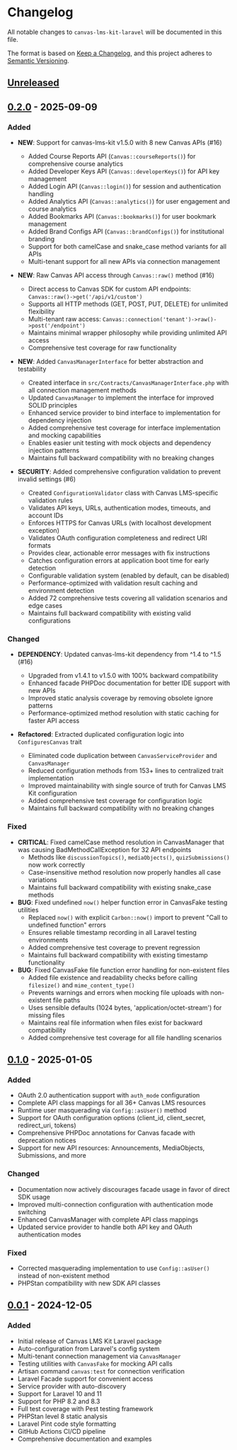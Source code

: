 # Changelog

All notable changes to `canvas-lms-kit-laravel` will be documented in this file.

The format is based on [Keep a Changelog](https://keepachangelog.com/en/1.0.0/),
and this project adheres to [Semantic Versioning](https://semver.org/spec/v2.0.0.html).

## [Unreleased]

## [0.2.0] - 2025-09-09

### Added
- **NEW**: Support for canvas-lms-kit v1.5.0 with 8 new Canvas APIs (#16)
  - Added Course Reports API (`Canvas::courseReports()`) for comprehensive course analytics
  - Added Developer Keys API (`Canvas::developerKeys()`) for API key management
  - Added Login API (`Canvas::login()`) for session and authentication handling
  - Added Analytics API (`Canvas::analytics()`) for user engagement and course analytics
  - Added Bookmarks API (`Canvas::bookmarks()`) for user bookmark management
  - Added Brand Configs API (`Canvas::brandConfigs()`) for institutional branding
  - Support for both camelCase and snake_case method variants for all APIs
  - Multi-tenant support for all new APIs via connection management

- **NEW**: Raw Canvas API access through `Canvas::raw()` method (#16)
  - Direct access to Canvas SDK for custom API endpoints: `Canvas::raw()->get('/api/v1/custom')`
  - Supports all HTTP methods (GET, POST, PUT, DELETE) for unlimited flexibility
  - Multi-tenant raw access: `Canvas::connection('tenant')->raw()->post('/endpoint')`
  - Maintains minimal wrapper philosophy while providing unlimited API access
  - Comprehensive test coverage for raw functionality

- **NEW**: Added `CanvasManagerInterface` for better abstraction and testability
  - Created interface in `src/Contracts/CanvasManagerInterface.php` with all connection management methods
  - Updated `CanvasManager` to implement the interface for improved SOLID principles
  - Enhanced service provider to bind interface to implementation for dependency injection
  - Added comprehensive test coverage for interface implementation and mocking capabilities
  - Enables easier unit testing with mock objects and dependency injection patterns
  - Maintains full backward compatibility with no breaking changes

- **SECURITY**: Added comprehensive configuration validation to prevent invalid settings (#6)
  - Created `ConfigurationValidator` class with Canvas LMS-specific validation rules
  - Validates API keys, URLs, authentication modes, timeouts, and account IDs
  - Enforces HTTPS for Canvas URLs (with localhost development exception)
  - Validates OAuth configuration completeness and redirect URI formats
  - Provides clear, actionable error messages with fix instructions
  - Catches configuration errors at application boot time for early detection
  - Configurable validation system (enabled by default, can be disabled)
  - Performance-optimized with validation result caching and environment detection
  - Added 72 comprehensive tests covering all validation scenarios and edge cases
  - Maintains full backward compatibility with existing valid configurations

### Changed
- **DEPENDENCY**: Updated canvas-lms-kit dependency from ^1.4 to ^1.5 (#16)
  - Upgraded from v1.4.1 to v1.5.0 with 100% backward compatibility
  - Enhanced facade PHPDoc documentation for better IDE support with new APIs
  - Improved static analysis coverage by removing obsolete ignore patterns
  - Performance-optimized method resolution with static caching for faster API access

- **Refactored**: Extracted duplicated configuration logic into `ConfiguresCanvas` trait
  - Eliminated code duplication between `CanvasServiceProvider` and `CanvasManager`
  - Reduced configuration methods from 153+ lines to centralized trait implementation
  - Improved maintainability with single source of truth for Canvas LMS Kit configuration
  - Added comprehensive test coverage for configuration logic
  - Maintains full backward compatibility with no breaking changes

### Fixed
- **CRITICAL**: Fixed camelCase method resolution in CanvasManager that was causing BadMethodCallException for 32 API endpoints
  - Methods like `discussionTopics()`, `mediaObjects()`, `quizSubmissions()` now work correctly
  - Case-insensitive method resolution now properly handles all case variations
  - Maintains full backward compatibility with existing snake_case methods
- **BUG**: Fixed undefined `now()` helper function error in CanvasFake testing utilities
  - Replaced `now()` with explicit `Carbon::now()` import to prevent "Call to undefined function" errors
  - Ensures reliable timestamp recording in all Laravel testing environments
  - Added comprehensive test coverage to prevent regression
  - Maintains full backward compatibility with existing timestamp functionality
- **BUG**: Fixed CanvasFake file function error handling for non-existent files
  - Added file existence and readability checks before calling `filesize()` and `mime_content_type()`
  - Prevents warnings and errors when mocking file uploads with non-existent file paths
  - Uses sensible defaults (1024 bytes, 'application/octet-stream') for missing files
  - Maintains real file information when files exist for backward compatibility
  - Added comprehensive test coverage for all file handling scenarios

## [0.1.0] - 2025-01-05

### Added
- OAuth 2.0 authentication support with `auth_mode` configuration
- Complete API class mappings for all 36+ Canvas LMS resources
- Runtime user masquerading via `Config::asUser()` method
- Support for OAuth configuration options (client_id, client_secret, redirect_uri, tokens)
- Comprehensive PHPDoc annotations for Canvas facade with deprecation notices
- Support for new API resources: Announcements, MediaObjects, Submissions, and more

### Changed
- Documentation now actively discourages facade usage in favor of direct SDK usage
- Improved multi-connection configuration with authentication mode switching
- Enhanced CanvasManager with complete API class mappings
- Updated service provider to handle both API key and OAuth authentication modes

### Fixed
- Corrected masquerading implementation to use `Config::asUser()` instead of non-existent method
- PHPStan compatibility with new SDK API classes

## [0.0.1] - 2024-12-05

### Added
- Initial release of Canvas LMS Kit Laravel package
- Auto-configuration from Laravel's config system
- Multi-tenant connection management via `CanvasManager`
- Testing utilities with `CanvasFake` for mocking API calls
- Artisan command `canvas:test` for connection verification
- Laravel Facade support for convenient access
- Service provider with auto-discovery
- Support for Laravel 10 and 11
- Support for PHP 8.2 and 8.3
- Full test coverage with Pest testing framework
- PHPStan level 8 static analysis
- Laravel Pint code style formatting
- GitHub Actions CI/CD pipeline
- Comprehensive documentation and examples

[Unreleased]: https://github.com/jjuanrivvera/canvas-lms-kit-laravel/compare/v0.2.0...HEAD
[0.2.0]: https://github.com/jjuanrivvera/canvas-lms-kit-laravel/compare/v0.1.0...v0.2.0
[0.1.0]: https://github.com/jjuanrivvera/canvas-lms-kit-laravel/compare/v0.0.1...v0.1.0
[0.0.1]: https://github.com/jjuanrivvera/canvas-lms-kit-laravel/releases/tag/v0.0.1